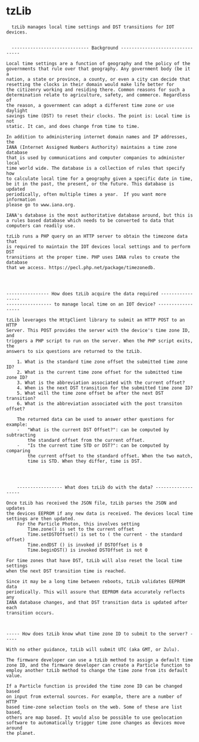 # tzLib


      tzLib manages local time settings and DST transitions for IOT devices.


	  ----------------------------- Background -------------------------------- 

	Local time settings are a function of geography and the policy of the
	governments that rule over that geography. Any government body (be it a
	nation, a state or province, a county, or even a city can decide that 
	resetting the clocks in their domain would make life better for
	the citizenry working and residing there. Common reasons for such a
	determination relate to agriculture, safety, and commerce. Regardless of
	the reason, a government can adopt a different time zone or use daylight 
	savings time (DST) to reset their clocks. The point is: Local time is not 
	static. It can, and does change from time to time.
	
	In addition to administering internet domain names and IP addresses, the 
	IANA (Internet Assigned Numbers Authority) maintains a time zone database
	that is used by communications and computer companies to administer local
	time world wide. The database is a collection of rules that specify how
	to calculate local time for a geography given a specific date in time, 
	be it in the past, the present, or the future. This database is updated
	periodically, often multiple times a year.  If you want more information
	please go to www.iana.org.
	
	IANA's database is the most authoritative database around, but this is
	a rules based database which needs to be converted to data that 
	computers can readily use.

	tzLib runs a PHP query on an HTTP server to obtain the timezone data that
	is required to maintain the IOT devices local settings and to perform DST
	transitions at the proper time. PHP uses IANA rules to create the database
	that we access. https://pecl.php.net/package/timezonedb.




	---------------- How does tzLib acquire the data required -----------------
	----------------- to manage local time on an IOT device? ------------------
	
	tzLib leverages the HttpClient library to submit an HTTP POST to an HTTP
	Server. This POST provides the server with the device's time zone ID, and
	triggers a PHP script to run on	the server. When the PHP script exits, the 
	answers to six questions are returned to the tzLib.
	
		1. What is the standard time zone offset the submitted time zone ID?
		2. What is the current time zone offset for the submitted time zone ID?
		3. What is the abbreviation associated with the current offset?
		4. When is the next DST transition for the submitted time zone ID?
		5. What will the time zone offset be after the next DST transition?
		6. What is the abbreviation associated with the post transiton offset?
	
		The returned data can be used to answer other questions for example:
		-	"What is the current DST Offset?": can be computed by subtracting 
			the standard offset from the current offset.
		-	"Is the current time STD or DST?": can be computed by comparing 
			the current offset to the standard offset. When the two match,
			time is STD. When they differ, time is DST. 
	
	
	
	
		----------------- What does tzLib do with the data? -------------------

	Once tzLib has received the JSON file, tzLib parses the JSON and updates 
	the devices EEPROM if any new data is received. The devices local time 
	settings are then updated. 
		For the Particle Photon, this involves setting
			Time.zone() is set to the current offset
			Time.setDSTOffset() is set to ( the current - the standard offset)
			Time.endDST () is invoked if DSTOffset is 0
			Time.beginDST() is invoked DSTOffset is not 0
	
	For time zones that have DST, tzLib will also reset the local time settings
	when the next DST transition time is reached.
	
	Since it may be a long time between reboots, tzLib validates EEPROM data
	periodically. This will assure that EEPROM data accurately reflects any
	IANA database changes, and that DST transition data is updated after each
	transition occurs. 



	----- How does tzLib know what time zone ID to submit to the server? -----

	With no other guidance, tzLib will submit UTC (aka GMT, or Zulu).

	The firmware developer can use a tzLib method to assign a default time
	zone ID, and the firmware developer can create a Particle function to
	employ another tzLib method to change the time zone from its default value.

	If a Particle function is provided the time zone ID can be changed based 
	on input from external sources. For example, there are a number of HTTP
	based time-zone selection tools on the web. Some of these are list based,
	others are map based. It would also be possible to use geolocation
	software to automatically trigger time zone changes as devices move around
	the planet. 
